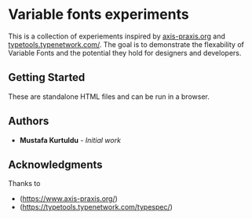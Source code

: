 # Variable fonts experiments

This is a collection of experiements inspired by [axis-praxis.org](https://www.axis-praxis.org/specimens/__DEFAULT__) and [typetools.typenetwork.com/](https://typetools.typenetwork.com/typespec/). The goal is to demonstrate the flexability of Variable Fonts and the potential they hold for designers and developers. 

## Getting Started

These are standalone HTML files and can be run in a browser. 

## Authors

* **Mustafa Kurtuldu** - *Initial work*

## Acknowledgments

Thanks to

* (https://www.axis-praxis.org/)
* (https://typetools.typenetwork.com/typespec/)